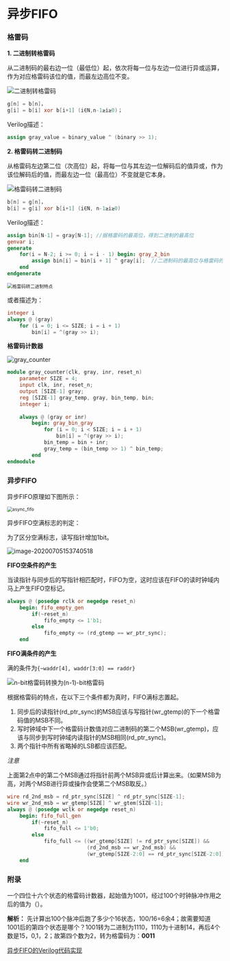 # 异步FIFO

### 格雷码

**1. 二进制转格雷码**    

从二进制码的最右边一位（最低位）起，依次将每一位与左边一位进行异或运算，作为对应格雷码该位的值，而最左边高位不变。

![二进制转格雷码](../pics/bin2gray.png)

```verilog
g[n] = b[n]，
g[i] = b[i] xor b[i+1] (i∈N,n-1≥i≥0)；
```

Verilog描述：    

```verilog
assign gray_value = binary_value ^ (binary >> 1);
```

**2. 格雷码转二进制码**     

从格雷码左边第二位（次高位）起，将每一位与其左边一位解码后的值异或，作为该位解码后的值，而最左边一位（最高位）不变就是它本身。

![格雷码转二进制码](../pics/gray2bin.png)

```verilog
b[n] = g[n]，
b[i] = g[i] xor b[i+1] (i∈N, n-1≥i≥0)
```

Verilog描述：  

```verilog
assign bin[N-1] = gray[N-1]; //据格雷码的最高位，得到二进制的最高位
genvar i;
generate
    for(i = N-2; i >= 0; i = i - 1) begin: gray_2_bin
        assign bin[i] = bin[i + 1] ^ gray[i];  //二进制码的最高位与格雷码的次高位相异或，得到二进制的次高位
    end
endgenerate
```

<img src="../pics/gray2bintrait.png#width-full" alt="格雷码转二进制特点" style="zoom:75%;" />

或者描述为：

```verilog
integer i
always @ (gray)
    for (i = 0; i <= SIZE; i = i + 1)
        bin[i] = ^(gray >> i);
```

**格雷码计数器**  

![gray_counter](../pics/gray_counter.png)

```verilog
module gray_counter(clk, gray, inr, reset_n)
    parameter SIZE = 4;
    input clk, inr, reset_n;
    output [SIZE-1] gray;
    reg [SIZE-1] gray_temp, gray, bin_temp, bin;
    integer i;
    
    always @ (gray or inr)
        begin: gray_bin_gray
            for (i = 0; i < SIZE; i = i + 1)
                bin[i] = ^(gray >> i);
            bin_temp = bin + inr;
            gray_temp = (bin_temp >> 1) ^ bin_temp;
        end
endmodule
```

### 异步FIFO

异步FIFO原理如下图所示：

<img src="../pics/async_fifo.png" alt="async_fifo" style="zoom:75%;" />

异步FIFO空满标志的判定：

为了区分空满标志，读写指针增加1bit。

![image-20200705153740518](../pics/异步FIFO空满标志判定.png)

**FIFO空条件的产生**

当读指针与同步后的写指针相匹配时，FIFO为空，这时应该在FIFO的读时钟域内马上产生FIFO空标记。

```verilog
always @ (posedge rclk or negedge reset_n)
    begin: fifo_empty_gen
        if(~reset_n)
            fifo_empty <= 1'b1;
        else
            fifo_empty <= (rd_gtemp == wr_ptr_sync);
    end
```

**FIFO满条件的产生**  

满的条件为`{~waddr[4], waddr[3:0] == raddr}`

![n-bit格雷码转换为(n-1)-bit格雷码](../pics/GrayCodetrait.png)

根据格雷码的特点，在以下三个条件都为真时，FIFO满标志置起。

1. 同步后的读指针(rd_ptr_sync)的MSB应该与写指针(wr_gtemp)的下一个格雷码值的MSB不同。
2. 写时钟域中下一个格雷码计数值对应二进制码的第二个MSB(wr_gtemp)，应该与同步到写时钟域内读指针的MSB相同(rd_ptr_sync)。
3. 两个指针中所有省略掉的LSB都应该匹配。

*注意*

上面第2点中的第二个MSB通过将指针前两个MSB异或后计算出来。（如果MSB为高，对两个MSB进行异或操作会使第二个MSB取反。）

```verilog
wire rd_2nd_msb = rd_ptr_sync[SIZE] ^ rd_ptr_sync[SIZE-1];
wire wr_2nd_msb = wr_gtemp[SIZE] ^ wr_gtem[SIZE-1];
always @ (posedge wclk or negedge reset_n)
    begin: fifo_full_gen
        if(~reset_n)
            fifo_full <= 1'b0;
        else
            fifo_full <= ((wr_gtemp[SIZE] != rd_ptr_sync[SIZE]) &&
                          (rd_2nd_msb == wr_2nd_msb) &&
                          (wr_gtemp[SIZE-2:0] == rd_ptr_sync[SIZE-2:0]));
    end
```

### 附录

一个四位十六个状态的格雷码计数器，起始值为1001，经过100个时钟脉冲作用之后的值为（）。

**解析：** 先计算出100个脉冲后跑了多少个16状态，100/16=6余4；故需要知道1001后的第四个状态是哪个？1001转为二进制为1110，1110为十进制14，再后4个数是15，0,1，2；故第四个数为2，转为格雷码为：**0011**

[异步FIFO的Verilog代码实现](./async_fifo_verilog.md)

